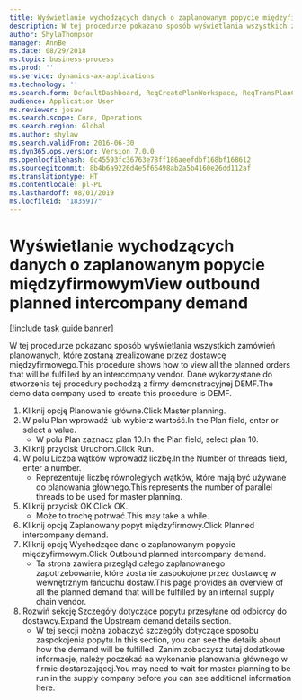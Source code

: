 ```yaml
---
title: Wyświetlanie wychodzących danych o zaplanowanym popycie międzyfirmowym
description: W tej procedurze pokazano sposób wyświetlania wszystkich zamówień planowanych, które zostaną zrealizowane przez dostawcę międzyfirmowego.
author: ShylaThompson
manager: AnnBe
ms.date: 08/29/2018
ms.topic: business-process
ms.prod: ''
ms.service: dynamics-ax-applications
ms.technology: ''
ms.search.form: DefaultDashboard, ReqCreatePlanWorkspace, ReqTransPlanCard, ReqOutboundIntercompanyDemand
audience: Application User
ms.reviewer: josaw
ms.search.scope: Core, Operations
ms.search.region: Global
ms.author: shylaw
ms.search.validFrom: 2016-06-30
ms.dyn365.ops.version: Version 7.0.0
ms.openlocfilehash: 0c45593fc36763e78ff186aeefdbf168bf168612
ms.sourcegitcommit: 8b4b6a9226d4e5f66498ab2a5b4160e26dd112af
ms.translationtype: HT
ms.contentlocale: pl-PL
ms.lasthandoff: 08/01/2019
ms.locfileid: "1835917"
---
```

# <a name="view-outbound-planned-intercompany-demand"></a><span data-ttu-id="c7572-103">Wyświetlanie wychodzących danych o zaplanowanym popycie międzyfirmowym</span><span class="sxs-lookup"><span data-stu-id="c7572-103">View outbound planned intercompany demand</span></span>

[!include [task guide banner](../../includes/task-guide-banner.md)]

<span data-ttu-id="c7572-104">W tej procedurze pokazano sposób wyświetlania wszystkich zamówień planowanych, które zostaną zrealizowane przez dostawcę międzyfirmowego.</span><span class="sxs-lookup"><span data-stu-id="c7572-104">This procedure shows how to view all the planned orders that will be fulfilled by an intercompany vendor.</span></span> <span data-ttu-id="c7572-105">Dane wykorzystane do stworzenia tej procedury pochodzą z firmy demonstracyjnej DEMF.</span><span class="sxs-lookup"><span data-stu-id="c7572-105">The demo data company used to create this procedure is DEMF.</span></span>

1. <span data-ttu-id="c7572-106">Kliknij opcję Planowanie główne.</span><span class="sxs-lookup"><span data-stu-id="c7572-106">Click Master planning.</span></span>
2. <span data-ttu-id="c7572-107">W polu Plan wprowadź lub wybierz wartość.</span><span class="sxs-lookup"><span data-stu-id="c7572-107">In the Plan field, enter or select a value.</span></span>
    * <span data-ttu-id="c7572-108">W polu Plan zaznacz plan 10.</span><span class="sxs-lookup"><span data-stu-id="c7572-108">In the Plan field, select plan 10.</span></span>  
3. <span data-ttu-id="c7572-109">Kliknij przycisk Uruchom.</span><span class="sxs-lookup"><span data-stu-id="c7572-109">Click Run.</span></span>
4. <span data-ttu-id="c7572-110">W polu Liczba wątków wprowadź liczbę.</span><span class="sxs-lookup"><span data-stu-id="c7572-110">In the Number of threads field, enter a number.</span></span>
    * <span data-ttu-id="c7572-111">Reprezentuje liczbę równoległych wątków, które mają być używane do planowania głównego.</span><span class="sxs-lookup"><span data-stu-id="c7572-111">This represents the number of parallel threads to be used for master planning.</span></span>  
5. <span data-ttu-id="c7572-112">Kliknij przycisk OK.</span><span class="sxs-lookup"><span data-stu-id="c7572-112">Click OK.</span></span>
    * <span data-ttu-id="c7572-113">Może to trochę potrwać.</span><span class="sxs-lookup"><span data-stu-id="c7572-113">This may take a while.</span></span>  
6. <span data-ttu-id="c7572-114">Kliknij opcję Zaplanowany popyt międzyfirmowy.</span><span class="sxs-lookup"><span data-stu-id="c7572-114">Click Planned intercompany demand.</span></span>
7. <span data-ttu-id="c7572-115">Kliknij opcję Wychodzące dane o zaplanowanym popycie międzyfirmowym.</span><span class="sxs-lookup"><span data-stu-id="c7572-115">Click Outbound planned intercompany demand.</span></span>
    * <span data-ttu-id="c7572-116">Ta strona zawiera przegląd całego zaplanowanego zapotrzebowanie, które zostanie zaspokojone przez dostawcę w wewnętrznym łańcuchu dostaw.</span><span class="sxs-lookup"><span data-stu-id="c7572-116">This page provides an overview of all the planned demand that will be fulfilled by an internal supply chain vendor.</span></span>  
8. <span data-ttu-id="c7572-117">Rozwiń sekcję Szczegóły dotyczące popytu przesyłane od odbiorcy do dostawcy.</span><span class="sxs-lookup"><span data-stu-id="c7572-117">Expand the Upstream demand details section.</span></span>
    * <span data-ttu-id="c7572-118">W tej sekcji można zobaczyć szczegóły dotyczące sposobu zaspokojenia popytu.</span><span class="sxs-lookup"><span data-stu-id="c7572-118">In this section, you can see the details about how the demand will be fulfilled.</span></span> <span data-ttu-id="c7572-119">Zanim zobaczysz tutaj dodatkowe informacje, należy poczekać na wykonanie planowania głównego w firmie dostarczającej.</span><span class="sxs-lookup"><span data-stu-id="c7572-119">You may need to wait for master planning to be run in the supply company before you can see additional information here.</span></span>  

